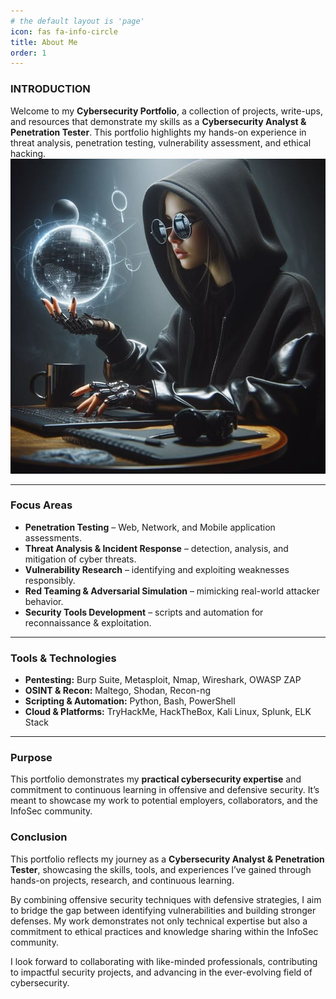 ```yaml
---
# the default layout is 'page'
icon: fas fa-info-circle
title: About Me
order: 1
---
```


### INTRODUCTION  

Welcome to my **Cybersecurity Portfolio**, a collection of projects, write-ups, and resources that demonstrate my skills as a **Cybersecurity Analyst & Penetration Tester**. This portfolio highlights my hands-on experience in threat analysis, penetration testing, vulnerability assessment, and ethical hacking.  
![My Portfolio](assets/images/blog_image.jpg)

---

### Focus Areas  
- **Penetration Testing** – Web, Network, and Mobile application assessments.  
- **Threat Analysis & Incident Response** – detection, analysis, and mitigation of cyber threats.  
- **Vulnerability Research** – identifying and exploiting weaknesses responsibly.  
- **Red Teaming & Adversarial Simulation** – mimicking real-world attacker behavior.  
- **Security Tools Development** – scripts and automation for reconnaissance & exploitation.  

---

### Tools & Technologies  
- **Pentesting:** Burp Suite, Metasploit, Nmap, Wireshark, OWASP ZAP  
- **OSINT & Recon:** Maltego, Shodan, Recon-ng  
- **Scripting & Automation:** Python, Bash, PowerShell  
- **Cloud & Platforms:** TryHackMe, HackTheBox, Kali Linux, Splunk, ELK Stack  

---


### Purpose  
This portfolio demonstrates my **practical cybersecurity expertise** and commitment to continuous learning in offensive and defensive security. It’s meant to showcase my work to potential employers, collaborators, and the InfoSec community.  



### Conclusion  

This portfolio reflects my journey as a **Cybersecurity Analyst & Penetration Tester**, showcasing the skills, tools, and experiences I’ve gained through hands-on projects, research, and continuous learning.  

By combining offensive security techniques with defensive strategies, I aim to bridge the gap between identifying vulnerabilities and building stronger defenses. My work demonstrates not only technical expertise but also a commitment to ethical practices and knowledge sharing within the InfoSec community.  

I look forward to collaborating with like-minded professionals, contributing to impactful security projects, and advancing in the ever-evolving field of cybersecurity.  
